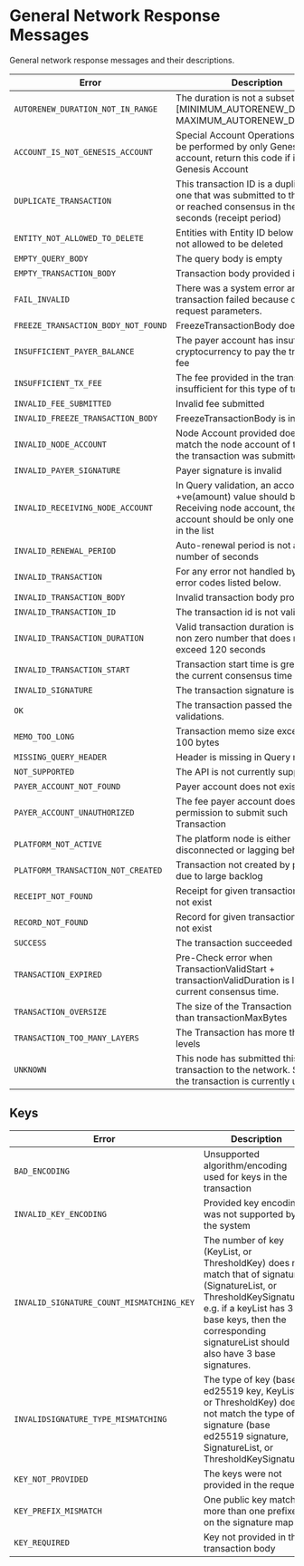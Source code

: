 # General Network Response Messages

General network response messages and their descriptions.

| Error                               | Description                                                                                                                                          |
| ----------------------------------- | ---------------------------------------------------------------------------------------------------------------------------------------------------- |
| `AUTORENEW_DURATION_NOT_IN_RANGE`   | The duration is not a subset of \[MINIMUM\_AUTORENEW\_DURATION, MAXIMUM\_AUTORENEW\_DURATION]                                                        |
| `ACCOUNT_IS_NOT_GENESIS_ACCOUNT`    | Special Account Operations should be performed by only Genesis account, return this code if it is not Genesis Account                                |
| `DUPLICATE_TRANSACTION`             | This transaction ID is a duplicate of one that was submitted to this node or reached consensus in the last 180 seconds (receipt period)              |
| `ENTITY_NOT_ALLOWED_TO_DELETE`      | Entities with Entity ID below 1000 are not allowed to be deleted                                                                                     |
| `EMPTY_QUERY_BODY`                  | The query body is empty                                                                                                                              |
| `EMPTY_TRANSACTION_BODY`            | Transaction body provided is empty                                                                                                                   |
| `FAIL_INVALID`                      | There was a system error and the transaction failed because of invalid request parameters.                                                           |
| `FREEZE_TRANSACTION_BODY_NOT_FOUND` | FreezeTransactionBody does not exist                                                                                                                 |
| `INSUFFICIENT_PAYER_BALANCE`        | The payer account has insufficient cryptocurrency to pay the transaction fee                                                                         |
| `INSUFFICIENT_TX_FEE`               | The fee provided in the transaction is insufficient for this type of transaction                                                                     |
| `INVALID_FEE_SUBMITTED`             | Invalid fee submitted                                                                                                                                |
| `INVALID_FREEZE_TRANSACTION_BODY`   | FreezeTransactionBody is invalid                                                                                                                     |
| `INVALID_NODE_ACCOUNT`              | Node Account provided does not match the node account of the node the transaction was submitted to.                                                  |
| `INVALID_PAYER_SIGNATURE`           | Payer signature is invalid                                                                                                                           |
| `INVALID_RECEIVING_NODE_ACCOUNT`    | In Query validation, an account with +ve(amount) value should be Receiving node account, the receiver account should be only one account in the list |
| `INVALID_RENEWAL_PERIOD`            | Auto-renewal period is not a positive number of seconds                                                                                              |
| `INVALID_TRANSACTION`               | For any error not handled by specific error codes listed below.                                                                                      |
| `INVALID_TRANSACTION_BODY`          | Invalid transaction body provided                                                                                                                    |
| `INVALID_TRANSACTION_ID`            | The transaction id is not valid                                                                                                                      |
| `INVALID_TRANSACTION_DURATION`      | Valid transaction duration is a positive non zero number that does not exceed 120 seconds                                                            |
| `INVALID_TRANSACTION_START`         | Transaction start time is greater than the current consensus time                                                                                    |
| `INVALID_SIGNATURE`                 | The transaction signature is not valid                                                                                                               |
| `OK`                                | The transaction passed the precheck validations.                                                                                                     |
| `MEMO_TOO_LONG`                     | Transaction memo size exceeded 100 bytes                                                                                                             |
| `MISSING_QUERY_HEADER`              | Header is missing in Query request                                                                                                                   |
| `NOT_SUPPORTED`                     | The API is not currently supported                                                                                                                   |
| `PAYER_ACCOUNT_NOT_FOUND`           | Payer account does not exist.                                                                                                                        |
| `PAYER_ACCOUNT_UNAUTHORIZED`        | The fee payer account doesn't have permission to submit such Transaction                                                                             |
| `PLATFORM_NOT_ACTIVE`               | The platform node is either disconnected or lagging behind                                                                                           |
| `PLATFORM_TRANSACTION_NOT_CREATED`  | Transaction not created by platform due to large backlog                                                                                             |
| `RECEIPT_NOT_FOUND`                 | Receipt for given transaction id does not exist                                                                                                      |
| `RECORD_NOT_FOUND`                  | Record for given transaction id does not exist                                                                                                       |
| `SUCCESS`                           | The transaction succeeded                                                                                                                            |
| `TRANSACTION_EXPIRED`               | Pre-Check error when TransactionValidStart + transactionValidDuration is less than current consensus time.                                           |
| `TRANSACTION_OVERSIZE`              | The size of the Transaction is greater than transactionMaxBytes                                                                                      |
| `TRANSACTION_TOO_MANY_LAYERS`       | The Transaction has more than 50 levels                                                                                                              |
| `UNKNOWN`                           | This node has submitted this transaction to the network. Status of the transaction is currently unknown.                                             |

## Keys

| Error                                     | Description                                                                                                                                                                                                                          |
| ----------------------------------------- | ------------------------------------------------------------------------------------------------------------------------------------------------------------------------------------------------------------------------------------ |
| `BAD_ENCODING`                            | Unsupported algorithm/encoding used for keys in the transaction                                                                                                                                                                      |
| `INVALID_KEY_ENCODING`                    | Provided key encoding was not supported by the system                                                                                                                                                                                |
| `INVALID_SIGNATURE_COUNT_MISMATCHING_KEY` | The number of key (KeyList, or ThresholdKey) does not match that of signature (SignatureList, or ThresholdKeySignature). e.g. if a keyList has 3 base keys, then the corresponding signatureList should also have 3 base signatures. |
| `INVALIDSIGNATURE_TYPE_MISMATCHING`       | The type of key (base ed25519 key, KeyList, or ThresholdKey) does not match the type of signature (base ed25519 signature, SignatureList, or ThresholdKeySignature)                                                                  |
| `KEY_NOT_PROVIDED`                        | The keys were not provided in the request.                                                                                                                                                                                           |
| `KEY_PREFIX_MISMATCH`                     | One public key matches more than one prefixes on the signature map                                                                                                                                                                   |
| `KEY_REQUIRED`                            | Key not provided in the transaction body                                                                                                                                                                                             |
